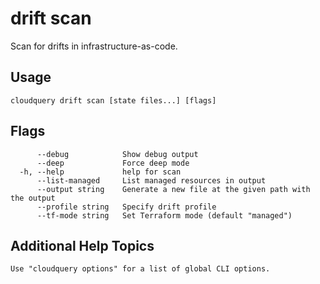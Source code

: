 # drift scan

Scan for drifts in infrastructure-as-code.

## Usage
```
cloudquery drift scan [state files...] [flags]
```

## Flags
```
      --debug            Show debug output
      --deep             Force deep mode
  -h, --help             help for scan
      --list-managed     List managed resources in output
      --output string    Generate a new file at the given path with the output
      --profile string   Specify drift profile
      --tf-mode string   Set Terraform mode (default "managed")
```

## Additional Help Topics
```
Use "cloudquery options" for a list of global CLI options.
```
